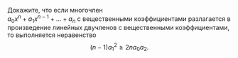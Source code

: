 Докажите, что если многочлен  
${a_0}{x^n} + a_1 x^{n- 1} +  \dots  + {a_n}$
с вещественными коэффициентами разлагается в произведение линейных двучленов с вещественными коэффициентами, то выполняется неравенство
$$
(n-1)a_{1}^{2}\ge 2n{{a}_{0}}{{a}_{2}}.
$$